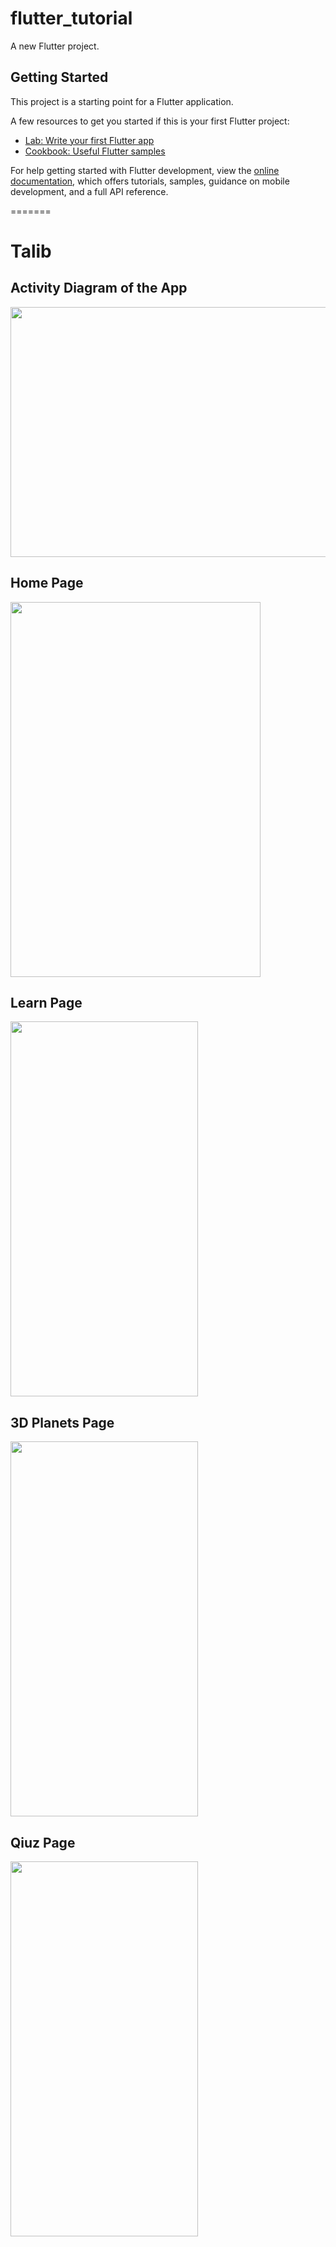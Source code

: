 # flutter_tutorial

A new Flutter project.

## Getting Started

This project is a starting point for a Flutter application.

A few resources to get you started if this is your first Flutter project:

- [Lab: Write your first Flutter app](https://docs.flutter.dev/get-started/codelab)
- [Cookbook: Useful Flutter samples](https://docs.flutter.dev/cookbook)

For help getting started with Flutter development, view the
[online documentation](https://docs.flutter.dev/), which offers tutorials,
samples, guidance on mobile development, and a full API reference.

=======
# Talib

## Activity Diagram of the App

<img src="https://github.com/Ismail-Hossain-1/flutter_tutorial/assets/107604527/337df3b1-3507-442e-ad47-492265669b20" width="600" height="400">

## Home Page
<img src="https://github.com/Ismail-Hossain-1/flutter_tutorial/assets/107604527/0d45777f-8f85-427b-b45a-73e7da247aa9" width="400" height="600">

## Learn Page
<img src="https://github.com/Ismail-Hossain-1/flutter_tutorial/assets/107604527/99c4e089-a067-4c0c-a1a1-6de3bf96f141" width="300" height="600">

## 3D Planets Page
<img src="https://github.com/Ismail-Hossain-1/flutter_tutorial/assets/107604527/c16cf634-8aad-4ee2-a820-39507c8c12ae" width="300" height="600">

## Qiuz Page
<img src="https://github.com/Ismail-Hossain-1/flutter_tutorial/assets/107604527/b44b6aab-44b9-4f4e-8cc5-3b0ae2021354" width="300" height="600">

